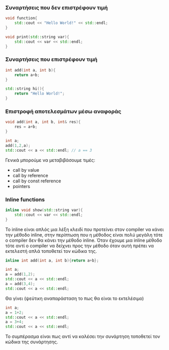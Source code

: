 ### Συναρτήσεις που δεν επιστρέφουν τιμή
```cpp
void function{
    std::cout << "Hello World!" << std::endl;
}

void print(std::string var){
    std::cout << var << std::endl;
}
```

### Συναρτήσεις που επιστρέφουν τιμή
```cpp
int add(int a, int b){
    return a+b;
}

std::string hi(){
    return "Hello World!";
}
```

### Επιστροφή αποτελεσμάτων μέσω αναφοράς
```cpp
void add(int a, int b, int& res){
    res = a+b;
}

int a;
add(1,2,a);
std::cout << a << std::endl; // a == 3
```

Γενικά μπορούμε να μεταβιβάσουμε τιμές:
- call by value
- call by reference
- call by const reference
- pointers

### Inline functions
```cpp
inline void show(std::string var){
    std::cout << var << std::endl;    
}
```

Το inline είναι απλός μια λέξη κλειδί που προτείνει στον compiler να κάνει την μέθοδο inline, στην περίπτωση που η μέθοδος είναι πολύ μεγάλη τότε ο compiler δεν θα κάνει την μέθοδο inline. Όταν έχουμε μια inline μέθοδο τότε αντί ο compiler να δείχνει προς την μέθοδο όταν αυτή πρέπει να εκτελεστή απλά τοποθετεί τον κώδικα της.

```cpp
inline int add(int a, int b){return a+b};

int a;
a = add(1,2);
std::cout << a << std::endl;
a = add(3,4);
std::cout << a << std::endl;
```

Θα γίνει (ψεύτικη αναπαράσταση το πως θα είναι το εκτελέσιμο)

```cpp
int a;
a = 1+2;
std::cout << a << std::endl;
a = 3+4;
std::cout << a << std::endl;
```

Το συμπέρασμα είναι πως αντί να καλέσει την συνάρτηση τοποθετεί τον κώδικα της συνάρτησης.